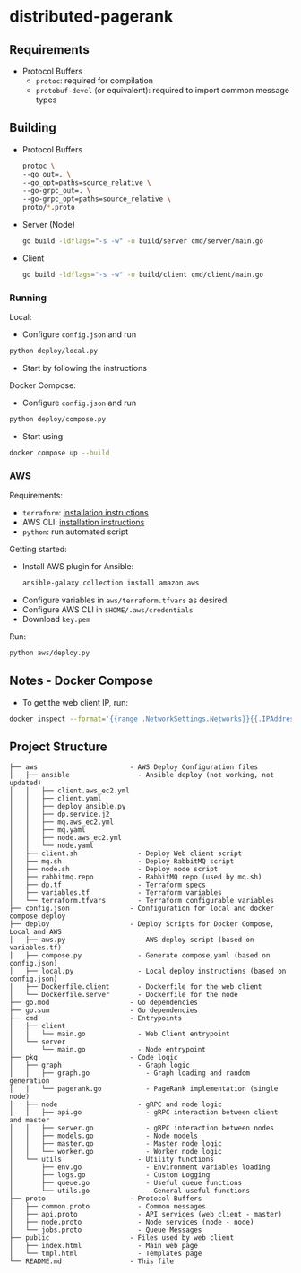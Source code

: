 # distributed-pagerank

## Requirements

- Protocol Buffers
  - `protoc`: required for compilation
  - `protobuf-devel` (or equivalent): required to import common message types

## Building

- Protocol Buffers
  ```bash
  protoc \
  --go_out=. \
  --go_opt=paths=source_relative \
  --go-grpc_out=. \
  --go-grpc_opt=paths=source_relative \
  proto/*.proto
  ```
- Server (Node) 
  ```bash
  go build -ldflags="-s -w" -o build/server cmd/server/main.go
  ```
- Client
  ```bash
  go build -ldflags="-s -w" -o build/client cmd/client/main.go
  ```

### Running

Local:
- Configure `config.json` and run
```bash
python deploy/local.py
```
- Start by following the instructions

Docker Compose:
- Configure `config.json` and run
```bash
python deploy/compose.py
```
- Start using
```bash
docker compose up --build
```

### AWS

Requirements:
<!-- - `ansible`: [installation instructions](https://docs.ansible.com/ansible/2.9/installation_guide/intro_installation.html) -->
- `terraform`: [installation instructions](https://developer.hashicorp.com/terraform/downloads?product_intent=terraform)
- AWS CLI: [installation instructions](https://docs.aws.amazon.com/cli/latest/userguide/getting-started-install.html)
- `python`: run automated script

Getting started:
- Install AWS plugin for Ansible:
  ```bash
  ansible-galaxy collection install amazon.aws
  ```
- Configure variables in `aws/terraform.tfvars` as desired
- Configure AWS CLI in `$HOME/.aws/credentials`
- Download `key.pem`

Run:
```bash
python aws/deploy.py
```

## Notes - Docker Compose

- To get the web client IP, run:
```bash
docker inspect --format='{{range .NetworkSettings.Networks}}{{.IPAddress}}{{end}}' `docker ps -f "ancestor=distributed-pagerank-client" | awk 'FNR==2{ print $1 }'`
```

## Project Structure

```
├── aws                       - AWS Deploy Configuration files
│   ├── ansible                 - Ansible deploy (not working, not updated)
│   │   ├── client.aws_ec2.yml
│   │   ├── client.yaml
│   │   ├── deploy_ansible.py
│   │   ├── dp.service.j2
│   │   ├── mq.aws_ec2.yml
│   │   ├── mq.yaml
│   │   ├── node.aws_ec2.yml
│   │   └── node.yaml
│   ├── client.sh               - Deploy Web client script
│   ├── mq.sh                   - Deploy RabbitMQ script
│   ├── node.sh                 - Deploy node script
│   ├── rabbitmq.repo           - RabbitMQ repo (used by mq.sh)
│   ├── dp.tf                   - Terraform specs
│   ├── variables.tf            - Terraform variables
│   └── terraform.tfvars        - Terraform configurable variables
├── config.json               - Configuration for local and docker compose deploy
├── deploy                    - Deploy Scripts for Docker Compose, Local and AWS
│   ├── aws.py                  - AWS deploy script (based on variables.tf)
│   ├── compose.py              - Generate compose.yaml (based on config.json)
│   ├── local.py                - Local deploy instructions (based on config.json)
│   ├── Dockerfile.client       - Dockerfile for the web client
│   └── Dockerfile.server       - Dockerfile for the node
├── go.mod                    - Go dependencies
├── go.sum                    - Go dependencies
├── cmd                       - Entrypoints
│   ├── client
│   │   └── main.go             - Web Client entrypoint
│   └── server
│       └── main.go             - Node entrypoint
├── pkg                       - Code logic
│   ├── graph                   - Graph logic
│   │   ├── graph.go              - Graph loading and random generation
│   │   └── pagerank.go           - PageRank implementation (single node)
│   ├── node                    - gRPC and node logic
│   │   ├── api.go                - gRPC interaction between client and master
│   │   ├── server.go             - gRPC interaction between nodes
│   │   ├── models.go             - Node models
│   │   ├── master.go             - Master node logic
│   │   └── worker.go             - Worker node logic
│   └── utils                   - Utility functions
│       ├── env.go                - Environment variables loading
│       ├── logs.go               - Custom Logging
│       ├── queue.go              - Useful queue functions
│       └── utils.go              - General useful functions
├── proto                     - Protocol Buffers
│   ├── common.proto            - Common messages
│   ├── api.proto               - API services (web client - master)
│   ├── node.proto              - Node services (node - node)
│   └── jobs.proto              - Queue Messages
├── public                    - Files used by web client
│   ├── index.html              - Main web page
│   └── tmpl.html               - Templates page
└── README.md                 - This file
```
